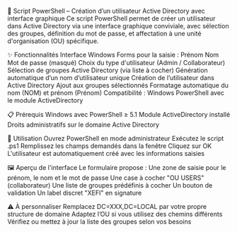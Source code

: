 💼 Script PowerShell – Création d’un utilisateur Active Directory avec interface graphique
Ce script PowerShell permet de créer un utilisateur dans Active Directory via une interface graphique conviviale, avec sélection des groupes, définition du mot de passe, et affectation à une unité d'organisation (OU) spécifique.

✨ Fonctionnalités
Interface Windows Forms pour la saisie :
  Prénom
  Nom
  Mot de passe (masqué)
  Choix du type d'utilisateur (Admin / Collaborateur)
  Sélection de groupes Active Directory (via liste à cocher)
  Génération automatique d’un nom d’utilisateur unique
  Création de l’utilisateur dans Active Directory
  Ajout aux groupes sélectionnés
  Formatage automatique du nom (NOM) et prénom (Prénom)
  Compatibilité : Windows PowerShell avec le module ActiveDirectory

📋 Prérequis
Windows avec PowerShell ≥ 5.1
Module ActiveDirectory installé
Droits administratifs sur le domaine Active Directory

🧰 Utilisation
Ouvrez PowerShell en mode administrateur
Exécutez le script .ps1
Remplissez les champs demandés dans la fenêtre
Cliquez sur OK
L'utilisateur est automatiquement créé avec les informations saisies

🖼️ Aperçu de l'interface
Le formulaire propose :
Une zone de saisie pour le prénom, le nom et le mot de passe
Une case à cocher "OU USERS" (collaborateur)
Une liste de groupes prédéfinis à cocher
Un bouton de validation
Un label discret "XEFI" en signature

⚠️ À personnaliser
Remplacez DC=XXX,DC=LOCAL par votre propre structure de domaine
Adaptez l’OU si vous utilisez des chemins différents
Vérifiez ou mettez à jour la liste des groupes selon vos besoins


